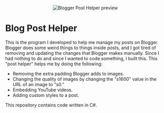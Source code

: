 <p align="center">
	<img src="https://3.bp.blogspot.com/-9-8i3KY-fIc/WrYx5uL2z_I/AAAAAAAAElY/qHRNKZOaGD4Q8sQxsdV7UQ9MD0kJR04YgCLcBGAs/s0/bloggerapp.jpg" alt="Blogger Post Helper preview" title="The Blogger Post Helper"/>
</p>

# Blog Post Helper
This is the program I developed to help me manage my posts on Blogger. Blogger does some weird things to things inside posts, and I got tired of removing and updating the changes that Blogger makes manually. Since I had nothing to do and since I wanted to code something, I built this. This "post helper" helps me by doing the following:

* Removing the extra padding Blogger adds to images.
* Changing the quality of images by changing the "s1600" value in the URL of an image to "s0."
* Embedding YouTube videos.
* Adding custom styles to a post.

This repository contains code written in C#.
